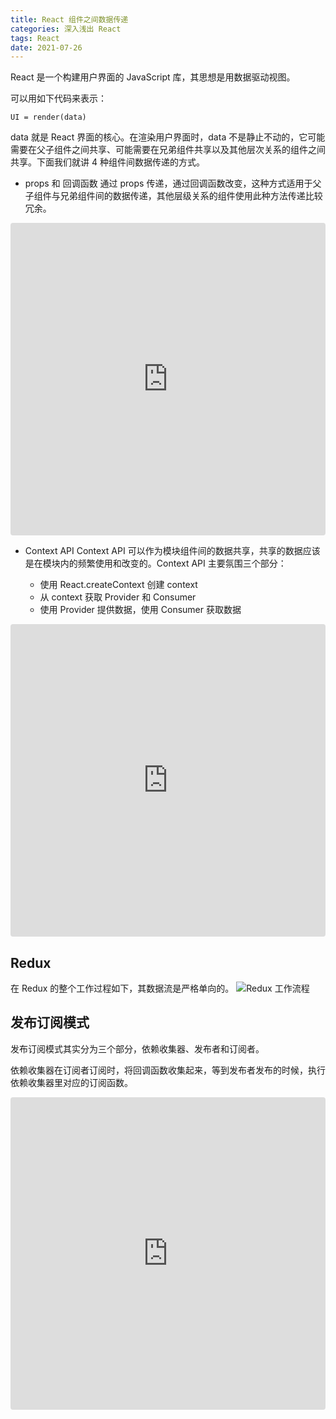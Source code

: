 ```yaml
---
title: React 组件之间数据传递
categories: 深入浅出 React
tags: React
date: 2021-07-26
---
```


React 是一个构建用户界面的 JavaScript 库，其思想是用数据驱动视图。

可以用如下代码来表示：

```
UI = render(data)
```

data 就是 React 界面的核心。在渲染用户界面时，data 不是静止不动的，它可能需要在父子组件之间共享、可能需要在兄弟组件共享以及其他层次关系的组件之间共享。下面我们就讲 4 种组件间数据传递的方式。

<!-- more -->

- props 和 回调函数
  通过 props 传递，通过回调函数改变，这种方式适用于父子组件与兄弟组件间的数据传递，其他层级关系的组件使用此种方法传递比较冗余。

<iframe src="https://codesandbox.io/embed/props-and-callback-kd9ry?fontsize=14&hidenavigation=1&module=%2Fsrc%2FFather.js&theme=dark"
     style="width:100%; height:500px; border:0; border-radius: 4px; overflow:hidden;"
     title="props-and-callback"
     allow="accelerometer; ambient-light-sensor; camera; encrypted-media; geolocation; gyroscope; hid; microphone; midi; payment; usb; vr; xr-spatial-tracking"
     sandbox="allow-forms allow-modals allow-popups allow-presentation allow-same-origin allow-scripts"
   ></iframe>

- Context API
  Context API 可以作为模块组件间的数据共享，共享的数据应该是在模块内的频繁使用和改变的。Context API 主要氛围三个部分：

  - 使用 React.createContext 创建 context
  - 从 context 获取 Provider 和 Consumer
  - 使用 Provider 提供数据，使用 Consumer 获取数据

<iframe src="https://codesandbox.io/embed/context-eume2?fontsize=14&hidenavigation=1&theme=dark"
     style="width:100%; height:500px; border:0; border-radius: 4px; overflow:hidden;"
     title="Context"
     allow="accelerometer; ambient-light-sensor; camera; encrypted-media; geolocation; gyroscope; hid; microphone; midi; payment; usb; vr; xr-spatial-tracking"
     sandbox="allow-forms allow-modals allow-popups allow-presentation allow-same-origin allow-scripts"
   ></iframe>

## Redux

在 Redux 的整个工作过程如下，其数据流是严格单向的。
![Redux 工作流程](./redux.png)

## 发布订阅模式

发布订阅模式其实分为三个部分，依赖收集器、发布者和订阅者。

依赖收集器在订阅者订阅时，将回调函数收集起来，等到发布者发布的时候，执行依赖收集器里对应的订阅函数。

<iframe src="https://codesandbox.io/embed/event-yuq0j?fontsize=14&hidenavigation=1&module=%2Fsrc%2FFather.js&theme=dark"
     style="width:100%; height:500px; border:0; border-radius: 4px; overflow:hidden;"
     title="event"
     allow="accelerometer; ambient-light-sensor; camera; encrypted-media; geolocation; gyroscope; hid; microphone; midi; payment; usb; vr; xr-spatial-tracking"
     sandbox="allow-forms allow-modals allow-popups allow-presentation allow-same-origin allow-scripts"
   ></iframe>
